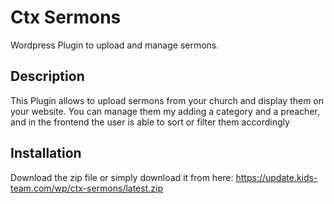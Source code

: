 # Ctx Sermons

Wordpress Plugin to upload and manage sermons.

## Description

This Plugin allows to upload sermons from your church and display them on your website. You can manage them my adding a category and a preacher, and in the frontend the user is able to sort or filter them accordingly

## Installation

Download the zip file or simply download it from here: https://update.kids-team.com/wp/ctx-sermons/latest.zip
